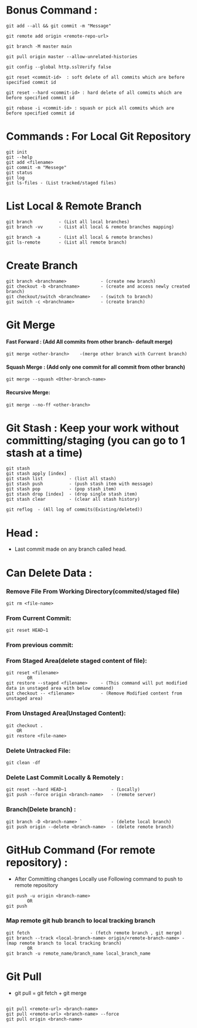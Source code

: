 # Bonus Command :
```
git add --all && git commit -m "Message"

git remote add origin <remote-repo-url>

git branch -M master main

git pull origin master --allow-unrelated-histories

git config --global http.sslVerify false

git reset <commit-id>  : soft delete of all commits which are before specified commit id

git reset --hard <commit-id> : hard delete of all commits which are before specified commit id

git rebase -i <commit-id> : squash or pick all commits which are before specified commit id
```
# Commands : For Local Git Repository
```
git init
git --help
git add <filename>
git commit -m "Messege"
git status
git log
git ls-files - (List tracked/staged files)

```

# List Local & Remote Branch
```
git branch          - (List all local branches)
git branch -vv      - (List all local & remote branches mapping)

git branch -a       - (List all local & remote branches)
git ls-remote       - (List all remote branch)
```
 
# Create Branch
```
git branch <branchname>             - (create new branch)
git checkout -b <branchname>        - (create and access newly created branch)
git checkout/switch <branchname>    - (switch to branch)
git switch -c <branchname>          - (create branch)
```

# Git Merge
#### Fast Forward : (Add All commits from other branch- default merge) 
```
git merge <other-branch>    -(merge other branch with Current branch)
```

#### Squash Merge : (Add only one commit for all commit from other branch)
```
git merge --squash <Other-branch-name>
```

#### Recursive Merge:
```
git merge --no-ff <other-branch>
```


# Git Stash : Keep your work without committing/staging (you can go to 1 stash at a time)
```
git stash
git stash apply [index]
git stash list          - (list all stash)
git stash push          - (push stash item with message)
git stash pop           - (pop stash item)
git stash drop [index]  - (drop single stash item)
git stash clear         - (clear all stash history)
```

```
git reflog  - (All log of commits(Existing/deleted))
```

# Head :
- Last commit made on any branch called head.

# Can Delete Data :
### Remove File From Working Directory(commited/staged file)
```
git rm <file-name>
```

### From Current Commit:
```
git reset HEAD~1
```

### From previous commit:

### From Staged Area(delete staged content of file):
```
git reset <filename> 
        OR  
git restore --staged <filename>     - (This command will put modified data in unstaged area with below command)
git checkout -- <filename>          - (Remove Modified content from unstaged area) 
```

### From Unstaged Area(Unstaged Content):
```
git checkout .    
    OR 
git restore <file-name>
```

### Delete Untracked File:
```
git clean -df
```

### Delete Last Commit Locally & Remotely :
```
git reset --hard HEAD~1                 - (Locally)
git push --force origin <branch-name>   - (remote server)
```


### Branch(Delete branch) : 
```
git branch -D <branch-name> `           - (delete local branch)
git push origin --delete <branch-name>  - (delete remote branch)
```


# GitHub Command (For remote repository) :
- After Committing changes Locally use Following command to push to remote repository
```
git push -u origin <branch-name>  
        OR 
git push
```

### Map remote git hub branch to local tracking branch
```
git fetch                       - (fetch remote branch , git merge)
git branch --track <local-branch-name> origin/<remote-branch-name> - (map remote branch to local tracking branch)
        OR
git branch -u remote_name/branch_name local_branch_name
```

# Git Pull
- git pull = git fetch + git merge
```

git pull <remote-url> <branch-name>
git pull <remote-url> <branch-name> --force 
git pull origin <branch-name>
```

